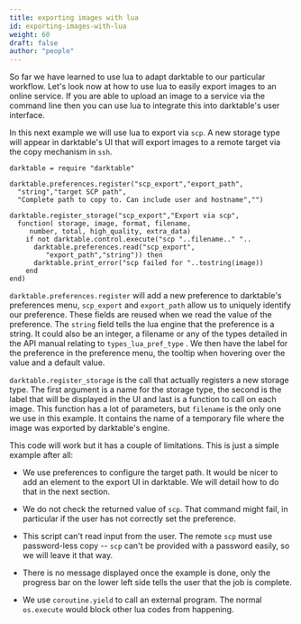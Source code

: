 ```yaml
---
title: exporting images with lua
id: exporting-images-with-lua
weight: 60
draft: false
author: "people"
---
```


So far we have learned to use lua to adapt darktable to our particular workflow. Let's look now at how to use lua to easily export images to an online service. If you are able to upload an image to a service via the command line then you can use lua to integrate this into darktable's user interface.

In this next example we will use lua to export via `scp`. A new storage type will appear in darktable's UI that will export images to a remote target via the copy mechanism in `ssh`.

```
darktable = require "darktable"

darktable.preferences.register("scp_export","export_path",
  "string","target SCP path",
  "Complete path to copy to. Can include user and hostname","")

darktable.register_storage("scp_export","Export via scp",
  function( storage, image, format, filename,
     number, total, high_quality, extra_data)
    if not darktable.control.execute("scp "..filename.." "..
      darktable.preferences.read("scp_export",
         "export_path","string")) then
      darktable.print_error("scp failed for "..tostring(image))
    end
end)
```

`darktable.preferences.register` will add a new preference to darktable's preferences menu, `scp_export` and `export_path` allow us to uniquely identify our preference. These fields are reused when we read the value of the preference. The `string` field tells the lua engine that the preference is a string. It could also be an integer, a filename or any of the types detailed in the API manual relating to `types_lua_pref_type` . We then have the label for the preference in the preference menu, the tooltip when hovering over the value and a default value.

`darktable.register_storage` is the call that actually registers a new storage type. The first argument is a name for the storage type, the second is the label that will be displayed in the UI and last is a function to call on each image. This function has a lot of parameters, but `filename` is the only one we use in this example. It contains the name of a temporary file where the image was exported by darktable's engine.

This code will work but it has a couple of limitations. This is just a simple example after all:

- We use preferences to configure the target path. It would be nicer to add an element to the export UI in darktable. We will detail how to do that in the next section.

- We do not check the returned value of `scp`. That command might fail, in particular if the user has not correctly set the preference.

- This script can't read input from the user. The remote `scp` must use password-less copy -- `scp` can't be provided with a password easily, so we will leave it that way.

- There is no message displayed once the example is done, only the progress bar on the lower left side tells the user that the job is complete.

- We use `coroutine.yield` to call an external program. The normal `os.execute` would block other lua codes from happening.



